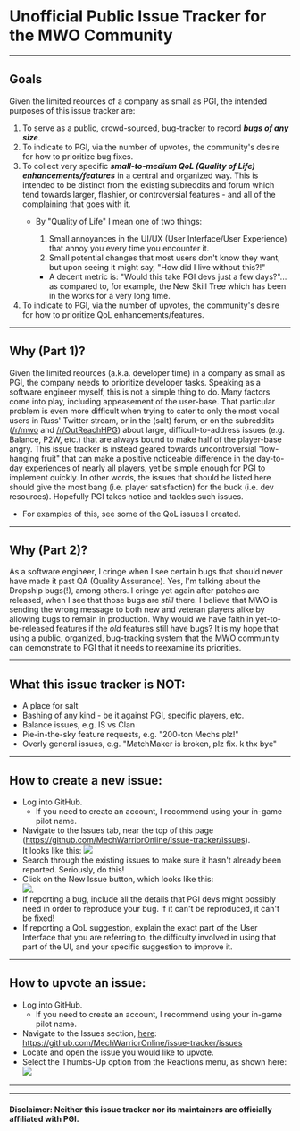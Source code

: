 # Unofficial Public Issue Tracker for the MWO Community
  
---
  
## Goals
Given the limited reources of a company as small as PGI, the intended purposes of this issue tracker are:
1. To serve as a public, crowd-sourced, bug-tracker to record __*bugs of any size*__.
2. To indicate to PGI, via the number of upvotes, the community's desire for how to prioritize bug fixes.
3. To collect very specific __*small-to-medium QoL (Quality of Life) enhancements/features*__ in a central and organized way. This is intended to be distinct from the existing subreddits and forum which tend towards larger, flashier, or controversial features - and all of the complaining that goes with it.
    * By "Quality of Life" I mean one of two things:
      1. Small annoyances in the UI/UX (User Interface/User Experience) that annoy you every time you encounter it.  
      2. Small potential changes that most users don't know they want, but upon seeing it might say, "How did I live without this?!"

      * A decent metric is: "Would this take PGI devs just a few days?"... as compared to, for example, the New Skill Tree which has been in the works for a very long time.  
4. To indicate to PGI, via the number of upvotes, the community's desire for how to prioritize QoL enhancements/features.  

---

## Why (Part 1)?
Given the limited reources (a.k.a. developer time) in a company as small as PGI, the company needs to prioritize developer tasks. Speaking as a software engineer myself, this is not a simple thing to do. Many factors come into play, including appeasement of the user-base. That particular problem is even more difficult when trying to cater to only the most vocal users  in Russ' Twitter stream, or in the (salt) forum, or on the subreddits ([/r/mwo](https://www.reddit.com/r/mwo/) and [/r/OutReachHPG](https://www.reddit.com/r/OutreachHPG/)) about large, difficult-to-address issues (e.g. Balance, P2W, etc.) that are always bound to make half of the player-base angry. This issue tracker is instead geared towards *un*controversial "low-hanging fruit" that can make a positive noticeable difference in the day-to-day experiences of nearly all players, yet be simple enough for PGI to implement quickly. In other words, the issues that should be listed here should give the most bang (i.e. player satisfaction) for the buck (i.e. dev resources). Hopefully PGI takes notice and tackles such issues.
* For examples of this, see some of the QoL issues I created.
---

## Why (Part 2)?
As a software engineer, I cringe when I see certain bugs that should never have made it past QA (Quality Assurance). Yes, I'm talking about the Dropship bugs(!), among others. I cringe yet again after patches are released, when I see that those bugs are *still* there. I believe that MWO is sending the wrong message to both new and veteran players alike by allowing bugs to remain in production. Why would we have faith in yet-to-be-released features if the *old* features still have bugs? It is my hope that using a public, organized, bug-tracking system that the MWO community can demonstrate to PGI that it needs to reexamine its priorities.

---
  
## What this issue tracker is NOT:
* A place for salt
* Bashing of any kind - be it against PGI, specific players, etc.
* Balance issues, e.g. IS vs Clan
* Pie-in-the-sky feature requests, e.g. "200-ton Mechs plz!"
* Overly general issues, e.g. "MatchMaker is broken, plz fix. k thx bye"
  
---
  
## How to create a new issue:
* Log into GitHub.
    * If you need to create an account, I recommend using your in-game pilot name.
* Navigate to the Issues tab, near the top of this page (https://github.com/MechWarriorOnline/issue-tracker/issues).  
It looks like this: ![](https://help.github.com/assets/images/help/repository/repo-tabs-issues.png)
* Search through the existing issues to make sure it hasn't already been reported. Seriously, do this!
* Click on the New Issue button, which looks like this:  
![](https://help.github.com/assets/images/help/issues/new_issues_button.png).
* If reporting a bug, include all the details that PGI devs might possibly need in order to reproduce your bug. If it can't be reproduced, it can't be fixed!
* If reporting a QoL suggestion, explain the exact part of the User Interface that you are referring to, the difficulty involved in using that part of the UI, and your specific suggestion to improve it.
  
---
  
## How to upvote an issue:
* Log into GitHub.
    * If you need to create an account, I recommend using your in-game pilot name.
* Navigate to the Issues section, [here](https://github.com/MechWarriorOnline/issue-tracker/issues): https://github.com/MechWarriorOnline/issue-tracker/issues
* Locate and open the issue you would like to upvote.
* Select the Thumbs-Up option from the Reactions menu, as shown here:  
        ![](http://lauhakari.com/content/uploads/2016/03/github_reactions.png)
  
---  
---  


#### Disclaimer: Neither this issue tracker nor its maintainers are officially affiliated with PGI.
